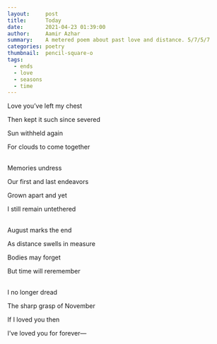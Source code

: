 ```yaml
---
layout:     post
title:      Today
date:       2021-04-23 01:39:00
author:     Aamir Azhar
summary:    A metered poem about past love and distance. 5/7/5/7
categories: poetry
thumbnail:  pencil-square-o
tags:
  - ends
  - love
  - seasons
  - time
---
```

Love you’ve left my chest

Then kept it such since severed

Sun withheld again

For clouds to come together

<br>
Memories undress

Our first and last endeavors

Grown apart and yet

I still remain untethered

<br>
August marks the end

As distance swells in measure

Bodies may forget

But time will reremember

<br>
I no longer dread

The sharp grasp of November

If I loved you then

I’ve loved you for forever—
